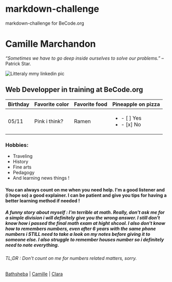 # markdown-challenge
markdown-challenge for BeCode.org

# Camille Marchandon

_“Sometimes we have to go deep inside ourselves to solve our problems.”_ – Patrick Star.

![Litteraly mmy linkedin pic](https://media.licdn.com/dms/image/D4E03AQH-e9W4Auymow/profile-displayphoto-shrink_800_800/0/1669729412996?e=1689811200&v=beta&t=7ugpJa_X6240m-BYU6SU64tqNldB6e0OCzVfpiiQyfM)
## Web Developper in training at BeCode.org 

|Birthday| Favorite color | Favorite food | Pineapple on pizza |
|----------|------------------|-----------------|---------------|
|05/11| Pink i think? | Ramen | <ul><li> - [ ] Yes </li><li> - [x] No </li></ul>|

### Hobbies: 
<ul> 
<li> Traveling
<li>History 
<li>Fine arts 
<li> Pedagogy 
<li>And learning news things !
</ul>

#### You can always count on me when you need help. I'm a good listener and (i hope so) a good explainer. I can be patient and give you tips for having a better learning method if needed !

##### A funny story about myself : I'm terrible at math. Really, don't ask me for a simple division i will definitely give you the wrong answer.  I still don't know how i passed the final math exam at hight shcool. I also don't know how to remembers numbers, even after 6 years with the same phone numbers i STILL need to take a look on my notes before giving it to someone else. I also struggle to remember houses number so i definitely need to note everything.  
###### TL;DR : Don't count on me for numbers related matters, sorry.

 [Bathsheba](https://github.com/BathshebaDeepijan/Markdown-challenge-hamilton) | [Camille](https://github.com/CMarchandon/markdown-challenge) | [Clara](https://github.com/clamaha/markdown-challenge)
